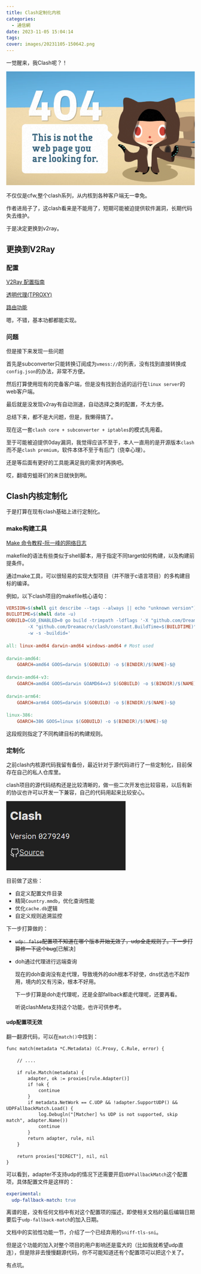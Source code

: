 ```yaml
---
title: Clash定制化内核
categories:
  - 通信網
date: 2023-11-05 15:04:14
tags:
cover: images/20231105-150642.png
---
```


一觉醒来，我Clash呢？！

![](images/20231105-150642.png)

不仅仅是cfw,整个clash系列，从内核到各种客户端无一幸免。

作者进局子了，这clash看来是不能用了，短期可能被迫提供软件漏洞，长期代码失去维护。

于是决定更换到v2ray。

## 更换到V2Ray

### 配置

[V2Ray 配置指南](https://guide.v2fly.org/)

[透明代理(TPROXY)](https://guide.v2fly.org/app/tproxy.html)

[路由功能](https://guide.v2fly.org/basics/routing/basics_routing.html)

嗯，不错，基本功都都能实现。

### 问题

但是接下来发现一些问题

首先是subconverter只能转换订阅成为`vmess://`的列表，没有找到直接转换成`config.json`的办法，非常不方便。

然后打算使用现有的完备客户端，但是没有找到合适的运行在`linux server`的web客户端。

最后就是没发现v2ray有自动测速，自动选择之类的配置，不太方便。

总结下来，都不是大问题，但是，我懒得搞了。

现在这一套`clash core + subconverter + iptables`的模式先用着。

至于可能被迫提供0day漏洞，我觉得应该不至于，本人一直用的是开源版本`clash`而不是`clash premium`，软件本体不至于有后门（侥幸心理）。

还是等后面有更好的工具能满足我的需求时再换吧。

哎，翻墙穷蛆哥们的末日就快到咧。

## Clash内核定制化

于是打算在现有clash基础上进行定制化。

### make构建工具

[Make 命令教程-阮一峰的网络日志](https://www.ruanyifeng.com/blog/2015/02/make.html)

makefile的语法有些类似于shell脚本，用于指定不同target如何构建，以及构建前提条件。

通过make工具，可以很轻易的实现大型项目（并不限于c语言项目）的多构建目标的编译。

例如，以下clash项目的makefile核心语句：

```makefile
VERSION=$(shell git describe --tags --always || echo "unknown version")
BUILDTIME=$(shell date -u)
GOBUILD=CGO_ENABLED=0 go build -trimpath -ldflags '-X "github.com/Dreamacro/clash/constant.Version=$(VERSION)" \
		-X "github.com/Dreamacro/clash/constant.BuildTime=$(BUILDTIME)" \
		-w -s -buildid='

all: linux-amd64 darwin-amd64 windows-amd64 # Most used

darwin-amd64:
	GOARCH=amd64 GOOS=darwin $(GOBUILD) -o $(BINDIR)/$(NAME)-$@

darwin-amd64-v3:
	GOARCH=amd64 GOOS=darwin GOAMD64=v3 $(GOBUILD) -o $(BINDIR)/$(NAME)-$@

darwin-arm64:
	GOARCH=arm64 GOOS=darwin $(GOBUILD) -o $(BINDIR)/$(NAME)-$@

linux-386:
	GOARCH=386 GOOS=linux $(GOBUILD) -o $(BINDIR)/$(NAME)-$@
```

这段规则指定了不同构建目标的构建规则。

### 定制化

之前clash内核源代码我留有备份，最近针对于源代码进行了一些定制化，目前保存在自己的私人仓库里。

clash项目的源代码结构还是比较清晰的，做一些二次开发也比较容易，以后有新的协议也许可以开发一下兼容，自己的代码用起来比较安心。

![已经部署到网关了](images/20231219-151516.png)

目前做了这些：

- 自定义配置文件目录
- 精简`Country.mmdb`，优化查询性能
- 优化`cache.db`逻辑
- 自定义规则追溯监控

下一步打算做的：

- ~~`udp: false`配置项不知道在哪个版本开始无效了，udp全走规则了。下一步打算修一下这个bug~~[已解决]
- doh通过代理进行远端查询

  现在的doh查询没有走代理，导致境外的doh根本不好使，dns优选也不起作用，境内的又有污染，根本不好用。

  下一步打算是doh走代理呢，还是全部fallback都走代理呢，还要再看。

  听说clashMeta支持这个功能，也许可供参考。

#### udp配置项无效

翻一翻源代码，可以在`match()`中找到：

```golang
func match(metadata *C.Metadata) (C.Proxy, C.Rule, error) {

	// ....

	if rule.Match(metadata) {
		adapter, ok := proxies[rule.Adapter()]
		if !ok {
			continue
		}
		if metadata.NetWork == C.UDP && !adapter.SupportUDP() && UDPFallbackMatch.Load() {
			log.Debugln("[Matcher] %s UDP is not supported, skip match", adapter.Name())
			continue
		}
		return adapter, rule, nil
	}

	return proxies["DIRECT"], nil, nil
}
```

可以看到，adapter不支持udp的情况下还需要开启`UDPFallbackMatch`这个配置项，具体配置文件是这样的：

```yaml
experimental:
  udp-fallback-match: true
```

离谱的是，没有任何文档中有对这个配置项的描述，即使相关文档的最后编辑日期要后于`udp-fallback-match`的加入日期。

文档中的实验性功能一节，介绍了一个已经弃用的`sniff-tls-sni`。

但是这个功能的加入对整个项目的用户影响还是蛮大的（比如我就希望udp直连），但是除非去慢慢翻源代码，你不可能知道还有个配置项可以把这个关了。

有点坑。
